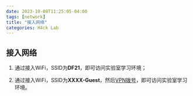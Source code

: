 ```yaml
---
date: 2023-10-08T11:25:05-04:00
tags: [network]
title: "接入网络"
categories: H4ck Lab
---
```


## 接入网络

1. 通过接入WiFi，SSID为**DF21**，即可访问实验室学习环境；

2. 通过接入WiFi，SSID为**XXXX-Guest**，然后[VPN拨号](/tutorials/vpn/)，即可访问实验室学习环境。